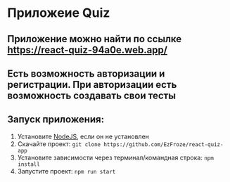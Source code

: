 # Приложеие Quiz
## Приложение можно найти по ссылке https://react-quiz-94a0e.web.app/
## Есть возможность авторизации и регистрации. При авторизации есть возможность создавать свои тесты 
## Запуск приложения:
1. Установите [NodeJS](https://nodejs.org/en/), если он не установлен
2. Скачайте проект: `git clone https://github.com/EzFroze/react-quiz-app`
3. Установите зависимости через терминал/командная строка: `npm install`
4. Запустите проект: `npm run start`
